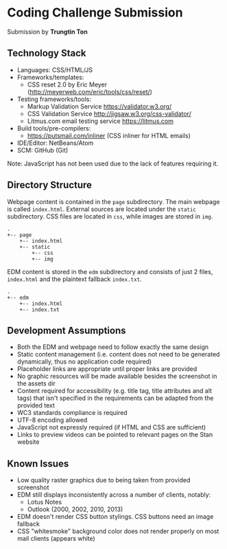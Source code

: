 # Coding Challenge Submission

Submission by **Trungtin Ton**

## Technology Stack

- Languages: CSS/HTML/JS
- Frameworks/templates:
    - CSS reset 2.0 by Eric Meyer (http://meyerweb.com/eric/tools/css/reset/)
- Testing frameworks/tools:
    - Markup Validation Service https://validator.w3.org/
    - CSS Validation Service http://jigsaw.w3.org/css-validator/
    - Litmus.com email testing service https://litmus.com
- Build tools/pre-compilers:
    - https://putsmail.com/inliner (CSS inliner for HTML emails)
- IDE/Editor: NetBeans/Atom
- SCM: GitHub (Git)

Note: JavaScript has not been used due to the lack of features requiring it.

## Directory Structure

Webpage content is contained in the `page` subdirectory. The main webpage
is called `index.html`. External sources are located under the `static`
subdirectory. CSS files are located in `css`, while images are stored in
`img`.

```
.
+-- page
    +-- index.html
    +-- static
        +-- css
        +-- img
```

EDM content is stored in the `edm` subdirectory and consists of just 2 files,
`index.html` and the plaintext fallback `index.txt`.

```
.
+-- edm
    +-- index.html
    +-- index.txt
```

## Development Assumptions

- Both the EDM and webpage need to follow exactly the same design
- Static content management (i.e. content does not need to be generated dynamically, thus no application code required)
- Placeholder links are appropriate until proper links are provided
- No graphic resources will be made available besides the screenshot in the assets dir
- Content required for accessibility (e.g. title tag, title attributes and alt tags) that isn't specified in the requirements can be adapted from the provided text
- WC3 standards compliance is required
- UTF-8 encoding allowed
- JavaScript not expressly required (if HTML and CSS are sufficient)
- Links to preview videos can be pointed to relevant pages on the Stan website

## Known Issues

- Low quality raster graphics due to being taken from provided screenshot
- EDM still displays inconsistently across a number of clients, notably:
    - Lotus Notes
    - Outlook (2000, 2002, 2010, 2013)
- EDM doesn't render CSS button stylings. CSS buttons need an image fallback
- CSS "whitesmoke" background color does not render properly on most mail clients (appears white)
